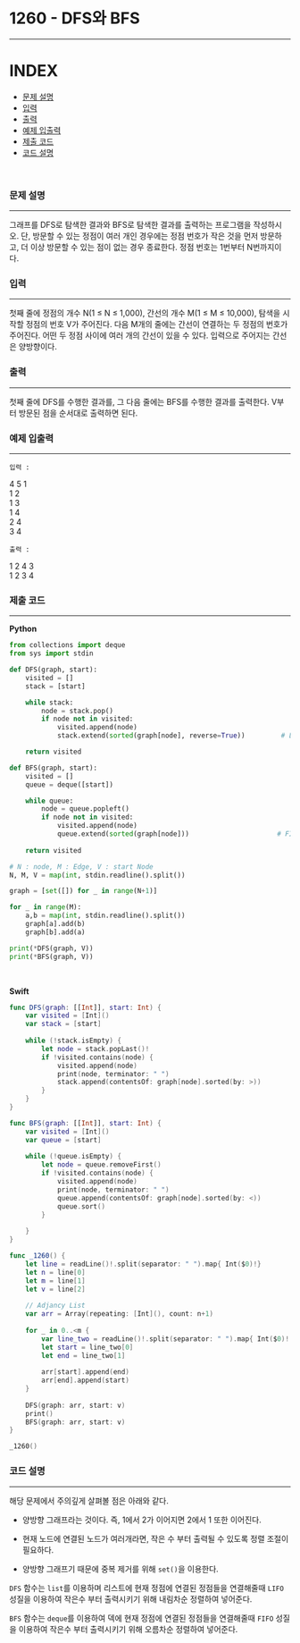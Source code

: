 # 1260 - DFS와 BFS
---

# INDEX
-   [문제 설명](#문제-설명)
-   [입력](#입력)
-   [출력](#출력)
-   [예제 입출력](#예제-입출력)
-   [제출 코드](#제출-코드)
-   [코드 설명](#코드-설명)

<br>

### 문제 설명
---

그래프를 DFS로 탐색한 결과와 BFS로 탐색한 결과를 출력하는 프로그램을 작성하시오. 단, 방문할 수 있는 정점이 여러 개인 경우에는 정점 번호가 작은 것을 먼저 방문하고, 더 이상 방문할 수 있는 점이 없는 경우 종료한다. 정점 번호는 1번부터 N번까지이다.
<br>

### 입력
---
첫째 줄에 정점의 개수 N(1 ≤ N ≤ 1,000), 간선의 개수 M(1 ≤ M ≤ 10,000), 탐색을 시작할 정점의 번호 V가 주어진다. 다음 M개의 줄에는 간선이 연결하는 두 정점의 번호가 주어진다. 어떤 두 정점 사이에 여러 개의 간선이 있을 수 있다. 입력으로 주어지는 간선은 양방향이다.
<br>

### 출력
---
첫째 줄에 DFS를 수행한 결과를, 그 다음 줄에는 BFS를 수행한 결과를 출력한다. V부터 방문된 점을 순서대로 출력하면 된다.
<br>

### 예제 입출력
---

`입력 : `

4 5 1 <br>
1 2<br>
1 3<br>
1 4<br>
2 4<br>
3 4<br>

`출력 :`

1 2 4 3<br>
1 2 3 4
<br>

### 제출 코드
---

**Python**
```python
from collections import deque
from sys import stdin

def DFS(graph, start):
    visited = []
    stack = [start]

    while stack:
        node = stack.pop()
        if node not in visited:
            visited.append(node)
            stack.extend(sorted(graph[node], reverse=True))         # LIFO , 역정렬해서 넣어줘야 작은 수 부터 나옴.

    return visited

def BFS(graph, start):
    visited = []
    queue = deque([start])

    while queue:
        node = queue.popleft()
        if node not in visited:
            visited.append(node)
            queue.extend(sorted(graph[node]))                      # FIFO, 정렬해서 넣어줘야 작은 수 부터 나옴.
    
    return visited

# N : node, M : Edge, V : start Node
N, M, V = map(int, stdin.readline().split())

graph = [set([]) for _ in range(N+1)]

for _ in range(M):
    a,b = map(int, stdin.readline().split())
    graph[a].add(b)
    graph[b].add(a)

print(*DFS(graph, V))
print(*BFS(graph, V))
```
<br>

**Swift**
```swift
func DFS(graph: [[Int]], start: Int) {
    var visited = [Int]()
    var stack = [start]
    
    while (!stack.isEmpty) {
        let node = stack.popLast()!
        if !visited.contains(node) {
            visited.append(node)
            print(node, terminator: " ")
            stack.append(contentsOf: graph[node].sorted(by: >))
        }
    }
}

func BFS(graph: [[Int]], start: Int) {
    var visited = [Int]()
    var queue = [start]
    
    while (!queue.isEmpty) {
        let node = queue.removeFirst()
        if !visited.contains(node) {
            visited.append(node)
            print(node, terminator: " ")
            queue.append(contentsOf: graph[node].sorted(by: <))
            queue.sort()
        }
        
    }
}

func _1260() {
    let line = readLine()!.split(separator: " ").map{ Int($0)!}
    let n = line[0]
    let m = line[1]
    let v = line[2]
    
    // Adjancy List
    var arr = Array(repeating: [Int](), count: n+1)
    
    for _ in 0..<m {
        var line_two = readLine()!.split(separator: " ").map{ Int($0)! }
        let start = line_two[0]
        let end = line_two[1]
        
        arr[start].append(end)
        arr[end].append(start)
    }
    
    DFS(graph: arr, start: v)
    print()
    BFS(graph: arr, start: v)
}

_1260()
```

### 코드 설명
---

해당 문제에서 주의깊게 살펴볼 점은 아래와 같다.

- 양방향 그래프라는 것이다.
    즉, 1에서 2가 이어지면 2에서 1 또한 이어진다.
- 현재 노드에 연결된 노드가 여러개라면, 작은 수 부터 출력될 수 있도록 정렬 조절이 필요하다.

- 양방향 그래프기 때문에 중복 제거를 위해 `set()`을 이용한다.

`DFS` 함수는 `list`를 이용하며 리스트에 현재 정점에 연결된 정점들을 연결해줄때 `LIFO` 성질을 이용하여 작은수 부터 출력시키기 위해 내림차순 정렬하여 넣어준다.

`BFS` 함수는 `deque`를 이용하여 덱에 현재 정점에 연결된 정점들을 연결해줄때 `FIFO` 성질을 이용하여 작은수 부터 출력시키기 위해 오름차순 정렬하여 넣어준다.


